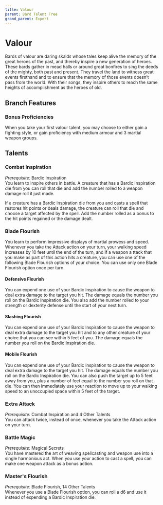 ```yaml
---
title: Valour
parent: Bard Talent Tree
grand_parent: Expert
---
```


# Valour
Bards of valour are daring skalds whose tales keep alive the memory of the great heroes of the past, and thereby inspire a new generation of heroes. These bards gather in mead halls or around great bonfires to sing the deeds of the mighty, both past and present. They travel the land to witness great events firsthand and to ensure that the memory of those events doesn’t pass from the world. With their songs, they inspire others to reach the same heights of accomplishment as the heroes of old.

## Branch Features

### Bonus Proficiencies
When you take your first valour talent, you may choose to either gain a fighting style, or gain proficiency with medium armour and 3 martial weapon groups.

## Talents

### Combat Inspiration
*Prerequisite:* Bardic Inspiration<br>
You learn to inspire others in battle. A creature that has a Bardic Inspiration die from you can roll that die and add the number rolled to a weapon damage roll it just made.

If a creature has a Bardic Inspiration die from you and casts a spell that restores hit points or deals damage, the creature can roll that die and choose a target affected by the spell. Add the number rolled as a bonus to the hit points regained or the damage dealt.

### Blade Flourish
You learn to perform impressive displays of martial prowess and speed. Whenever you take the Attack action on your turn, your walking speed increases by 10 feet until the end of the turn, and if a weapon a ttack that you make as part of this action hits a creature, you can use one of the following Blade Flourish options of your choice. You can use only one Blade Flourish option once per turn.
#### Defensive Flourish
You can expend one use of your Bardic Inspiration to cause the weapon to deal extra damage to the target you hit. The damage equals the number you roll on the Bardic Inspiration die. You also add the number rolled to your strength or dexterity defense until the start of your next turn.
#### Slashing Flourish
You can expend one use of your Bardic Inspiration to cause the weapon to deal extra damage to the target you hit and to any other creature of your choice that you can see within 5 feet of you. The damage equals the number you roll on the Bardic Inspiration die.
#### Mobile Flourish
You can expend one use of your Bardic Inspiration to cause the weapon to deal extra damage to the target you hit. The damage equals the number you roll on the Bardic Inspiration die. You can also push the target up to 5 feet away from you, plus a number of feet equal to the number you roll on that die. You can then immediately use your reaction to move up to your walking speed to an unoccupied space within 5 feet of the target.

### Extra Attack
*Prerequisite:* Combat Inspiration and 4 Other Talents<br>
You can attack twice, instead of once, whenever you take the Attack action on your turn. 

### Battle Magic
*Prerequisite:* Magical Secrets<br>
You have mastered the art of weaving spellcasting and weapon use into a single harmonious act. When you use your action to cast a spell, you can make one weapon attack as a bonus action.

### Master's Flourish
*Prerequisite:* Blade Flourish, 14 Other Talents<br>
Whenever you use a Blade Flourish option, you can roll a d6 and use it instead of expending a Bardic Inspiration die.
